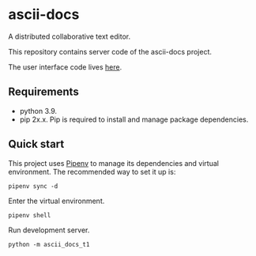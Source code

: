 # ascii-docs #
A distributed collaborative text editor.

This repository contains server code of the ascii-docs project.

The user interface code lives [here]().

## Requirements ##

 - python 3.9.
 - pip 2x.x. Pip is required to install and manage package dependencies.

## Quick start ##

This project uses [Pipenv](https://pipenv-fork.readthedocs.io/en/latest/)
to manage its dependencies and virtual environment. 
The recommended way to set it up is:

```shell
pipenv sync -d
```

Enter the virtual environment.
```shell
pipenv shell
```

Run development server.
```shell
python -m ascii_docs_t1
```